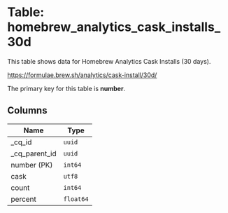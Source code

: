 # Table: homebrew_analytics_cask_installs_30d

This table shows data for Homebrew Analytics Cask Installs (30 days).

https://formulae.brew.sh/analytics/cask-install/30d/

The primary key for this table is **number**.

## Columns

| Name          | Type          |
| ------------- | ------------- |
|_cq_id|`uuid`|
|_cq_parent_id|`uuid`|
|number (PK)|`int64`|
|cask|`utf8`|
|count|`int64`|
|percent|`float64`|